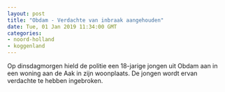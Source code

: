 ```yaml
---
layout: post
title: "Obdam - Verdachte van inbraak aangehouden"
date: Tue, 01 Jan 2019 11:34:00 GMT
categories: 
- noord-holland 
- koggenland 
---
```


Op dinsdagmorgen hield de politie een 18-jarige jongen uit Obdam aan in een woning aan de Aak in zijn woonplaats. De jongen wordt ervan verdachte te hebben ingebroken.
